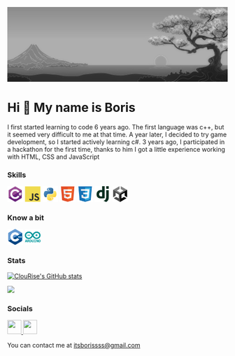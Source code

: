 ![Header](https://github.com/ClouRise/ClouRise/blob/main/assets/head.png)

Hi 👋 My name is Boris
======================


I first started learning to code 6 years ago. The first language was c++, but it seemed very difficult to me at that time. A year later, I decided to try game development, so I started actively learning c#. 3 years ago, I participated in a hackathon for the first time, thanks to him I got a little experience working with HTML, CSS and JavaScript



### Skills


<p align="left">
<a href="https://learn.microsoft.com/en-us/dotnet/csharp/" target="_blank" rel="noreferrer"><img src="https://github.com/ClouRise/ClouRise/blob/main/assets/csharp-original.svg" width="36" height="36" alt="C#" /></a>
<a href="https://developer.mozilla.org/en-US/docs/Web/JavaScript" target="_blank" rel="noreferrer"><img src="https://github.com/ClouRise/ClouRise/blob/main/assets/javascript-original.svg" width="36" height="36" alt="JavaScript" /></a>
<a href="https://www.python.org/" target="_blank" rel="noreferrer"><img src="https://github.com/ClouRise/ClouRise/blob/main/assets/python-original.svg" width="36" height="36" alt="Python" /></a>
<a href="https://developer.mozilla.org/en-US/docs/Glossary/HTML5" target="_blank" rel="noreferrer"><img src="https://github.com/ClouRise/ClouRise/blob/main/assets/html5-original.svg" width="36" height="36" alt="HTML5" /></a>
<a href="https://www.w3.org/TR/CSS/#css" target="_blank" rel="noreferrer"><img src="https://github.com/ClouRise/ClouRise/blob/main/assets/css3-original.svg" width="36" height="36" alt="CSS3" /></a>
<a href="https://www.djangoproject.com/" target="_blank" rel="noreferrer"><img src="https://github.com/ClouRise/ClouRise/blob/main/assets/django-plain.svg" width="36" height="36" alt="Django" /></a>
<a href="https://docs.unity.com" target="_blank" rel="noreferrer"><img src="https://github.com/ClouRise/ClouRise/blob/main/assets/unity-original.svg" width="36" height="36" alt="Unity" /></a>
</p>

### Know a bit

<p align="left">
<a href="https://learn.microsoft.com/en-us/cpp/?view=msvc-170" target="_blank" rel="noreferrer"><img src="https://github.com/ClouRise/ClouRise/blob/main/assets/cplusplus-original.svg" width="36" height="36" alt="C++" /></a>
<a href="https://store.arduino.cc/?gclid=Cj0KCQjw2eilBhCCARIsAG0Pf8uueBifykWcsSS4LPESeGQfxGVKJYnzV7bz471XfknQJy_1VINVWM8aAkLtEALw_wcB" target="_blank" rel="noreferrer"><img src="https://github.com/ClouRise/ClouRise/blob/main/assets/arduino-original-wordmark.svg" width="36" height="36" alt="Arduino" /></a>

</p>



### Stats


<a href="http://www.github.com/ClouRise"><img src="https://github-readme-stats.vercel.app/api?username=ClouRise&show_icons=true&hide=&title_color=10b981&text_color=ffffff&icon_color=a855f7&bg_color=000000&hide_border=true&show_icons=true" alt="ClouRise's GitHub stats" /></a>

<a href="http://www.github.com/ClouRise"><img src="https://github-readme-streak-stats.herokuapp.com/?user=ClouRise&stroke=ffffff&background=000000&ring=10b981&fire=10b981&currStreakNum=ffffff&currStreakLabel=10b981&sideNums=ffffff&sideLabels=ffffff&dates=ffffff&hide_border=true" /></a>

### Socials

<p align="left"> <a href="https://discord.com/users/ClouRise" target="_blank" rel="noreferrer"> <picture> <source media="(prefers-color-scheme: dark)" srcset="https://raw.githubusercontent.com/danielcranney/readme-generator/main/public/icons/socials/discord-dark.svg" /> <source media="(prefers-color-scheme: light)" srcset="https://raw.githubusercontent.com/danielcranney/readme-generator/main/public/icons/socials/discord.svg" /> <img src="https://raw.githubusercontent.com/danielcranney/readme-generator/main/public/icons/socials/discord.svg" width="32" height="32" /> </picture> </a> <a href="https://www.github.com/ClouRise" target="_blank" rel="noreferrer"> <picture> <source media="(prefers-color-scheme: dark)" srcset="https://raw.githubusercontent.com/danielcranney/readme-generator/main/public/icons/socials/github-dark.svg" /> <source media="(prefers-color-scheme: light)" srcset="https://raw.githubusercontent.com/danielcranney/readme-generator/main/public/icons/socials/github.svg" /> <img src="https://raw.githubusercontent.com/danielcranney/readme-generator/main/public/icons/socials/github.svg" width="32" height="32" /> </picture> </a></p>


You can contact me at [itsborissss@gmail.com](mailto:itsborissss@gmail.com)
